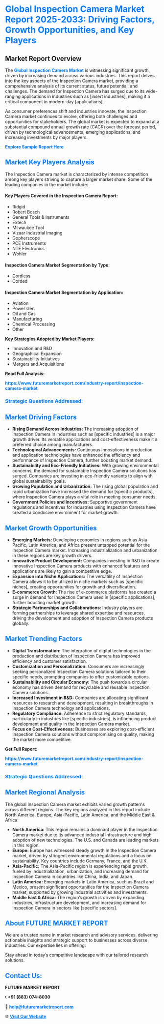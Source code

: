 <h1 style="color: #007BFF;">Global Inspection Camera Market Report 2025-2033: Driving Factors, Growth Opportunities, and Key Players</h1>

<section id="overview">
<h2>Market Report Overview</h2>
<p>The <a href="https://www.futuremarketreport.com/industry-report/inspection-camera-market" style="color: #007BFF; text-decoration: none;"><strong>Global Inspection Camera Market</strong></a> is witnessing significant growth, driven by increasing demand across various industries. This report delves into the key aspects of the Inspection Camera market, providing a comprehensive analysis of its current status, future potential, and challenges. The demand for Inspection Camera has surged due to its wide-ranging applications in industries such as [insert industries], making it a critical component in modern-day [applications].</p>
<p>As consumer preferences shift and industries innovate, the Inspection Camera market continues to evolve, offering both challenges and opportunities for stakeholders. The global market is expected to expand at a substantial compound annual growth rate (CAGR) over the forecast period, driven by technological advancements, emerging applications, and increasing investments by major players.</p>
</section>

<section id="overview">
<p><a href="https://www.futuremarketreport.com/request-sample/reportId=83419" style="color: #007BFF; text-decoration: none;"><strong>Explore Sample Report Here</strong></a></p>
</section>

<section id="key-players">
<h2 style="color: #007BFF;">Market Key Players Analysis</h2>
<p>The Inspection Camera market is characterized by intense competition among key players striving to capture a larger market share. Some of the leading companies in the market include:</p>
<h4>Key Players Covered in the Inspection Camera Report:</h4>
<ul><li>Ridgid</li><li>Robert Bosch</li><li>General Tools &amp; Instruments</li><li>Extech</li><li>Milwaukee Tool</li><li>Vizaar Industrial Imaging</li><li>Gopherscope</li><li>PCE Instruments</li><li>NTE Electronics</li><li>Wohler</li></ul>
<h4>Inspection Camera Market Segmentation by Type:</h4>
<ul><li>Cordless</li><li>Corded</li></ul>

<h4>Inspection Camera Market Segmentation by Application:</h4>
<ul><li>Aviation</li><li>Power Gen</li><li>Oil and Gas</li><li>Manufacturing</li><li>Chemical Processing</li><li>Other</li></ul>
<p><strong>Key Strategies Adopted by Market Players:</strong></p>
<ul>
<li>Innovation and R&D</li>
<li>Geographical Expansion</li>
<li>Sustainability Initiatives</li>
<li>Mergers and Acquisitions</li>
</ul>
</section>

<section>
<p><strong>Read Full Analysis: </strong></p><a href="https://www.futuremarketreport.com/industry-report/inspection-camera-market" style="color: #007BFF; text-decoration: none;"><strong>https://www.futuremarketreport.com/industry-report/inspection-camera-market</strong></a>
<h3 style="color: #007BFF;">Strategic Questions Addressed:</h3>
</section>

<section id="driving-factors">
<h2 style="color: #007BFF;">Market Driving Factors</h2>
<ul>
<li><strong>Rising Demand Across Industries:</strong> The increasing adoption of Inspection Camera in industries such as [specific industries] is a major growth driver. Its versatile applications and cost-effectiveness make it a preferred choice among manufacturers.</li>
<li><strong>Technological Advancements:</strong> Continuous innovations in production and application technologies have enhanced the efficiency and performance of Inspection Camera, further boosting market demand.</li>
<li><strong>Sustainability and Eco-Friendly Initiatives:</strong> With growing environmental concerns, the demand for sustainable Inspection Camera solutions has surged. Companies are investing in eco-friendly variants to align with global sustainability goals.</li>
<li><strong>Growing Population and Urbanization:</strong> The rising global population and rapid urbanization have increased the demand for [specific products], where Inspection Camera plays a vital role in meeting consumer needs.</li>
<li><strong>Government Policies and Incentives:</strong> Supportive government regulations and incentives for industries using Inspection Camera have created a conducive environment for market growth.</li>
</ul>
</section>

<section id="growth-opportunities">
<h2 style="color: #007BFF;">Market Growth Opportunities</h2>
<ul>
<li><strong>Emerging Markets:</strong> Developing economies in regions such as Asia-Pacific, Latin America, and Africa present untapped potential for the Inspection Camera market. Increasing industrialization and urbanization in these regions are key growth drivers.</li>
<li><strong>Innovative Product Development:</strong> Companies investing in R&D to create innovative Inspection Camera products with enhanced features and applications are likely to gain a competitive edge.</li>
<li><strong>Expansion into Niche Applications:</strong> The versatility of Inspection Camera allows it to be utilized in niche markets such as [specific niches], creating opportunities for growth and diversification.</li>
<li><strong>E-commerce Growth:</strong> The rise of e-commerce platforms has created a surge in demand for Inspection Camera used in [specific applications], further boosting market growth.</li>
<li><strong>Strategic Partnerships and Collaborations:</strong> Industry players are forming partnerships to leverage shared expertise and resources, driving the development and adoption of Inspection Camera products globally.</li>
</ul>
</section>

<section id="trending-factors">
<h2 style="color: #007BFF;">Market Trending Factors</h2>
<ul>
<li><strong>Digital Transformation:</strong> The integration of digital technologies in the production and distribution of Inspection Camera has improved efficiency and customer satisfaction.</li>
<li><strong>Customization and Personalization:</strong> Consumers are increasingly seeking personalized Inspection Camera solutions tailored to their specific needs, prompting companies to offer customizable options.</li>
<li><strong>Sustainability and Circular Economy:</strong> The push towards a circular economy has driven demand for recyclable and reusable Inspection Camera solutions.</li>
<li><strong>Increased Investment in R&D:</strong> Companies are allocating significant resources to research and development, resulting in breakthroughs in Inspection Camera technology and applications.</li>
<li><strong>Regulatory Compliance:</strong> Adherence to strict regulatory standards, particularly in industries like [specific industries], is influencing product development and quality in the Inspection Camera market.</li>
<li><strong>Focus on Cost-Effectiveness:</strong> Businesses are exploring cost-efficient Inspection Camera solutions without compromising on quality, making the market more competitive.</li>
</ul>
</section>

<section>
<p><strong>Get Full Report: </strong></p><a href="https://www.futuremarketreport.com/industry-report/inspection-camera-market" style="color: #007BFF; text-decoration: none;"><strong>https://www.futuremarketreport.com/industry-report/inspection-camera-market</strong></a>
<h3 style="color: #007BFF;">Strategic Questions Addressed:</h3>
</section>


<section id="regional-analysis">
<h2 style="color: #007BFF;">Market Regional Analysis</h2>
<p>The global Inspection Camera market exhibits varied growth patterns across different regions. The key regions analyzed in this report include North America, Europe, Asia-Pacific, Latin America, and the Middle East & Africa:</p>
<ul>
<li><strong>North America:</strong> This region remains a dominant player in the Inspection Camera market due to its advanced industrial infrastructure and high adoption of new technologies. The U.S. and Canada are leading markets in this region.</li>
<li><strong>Europe:</strong> Europe has witnessed steady growth in the Inspection Camera market, driven by stringent environmental regulations and a focus on sustainability. Key countries include Germany, France, and the U.K.</li>
<li><strong>Asia-Pacific:</strong> The Asia-Pacific region is experiencing rapid growth, fueled by industrialization, urbanization, and increasing demand for Inspection Camera in countries like China, India, and Japan.</li>
<li><strong>Latin America:</strong> Emerging markets in Latin America, such as Brazil and Mexico, present significant opportunities for the Inspection Camera market, supported by growing industrial activities and investments.</li>
<li><strong>Middle East & Africa:</strong> The region’s growth is driven by expanding industries, infrastructure development, and increasing demand for Inspection Camera in sectors like [specific sectors].</li>
</ul>
</section>

<footer>
<h2 style="color: #007BFF;">About FUTURE MARKET REPORT</h2>
<p>We are a trusted name in market research and advisory services, delivering actionable insights and strategic support to businesses across diverse industries. Our expertise lies in offering:</p>

<p>Stay ahead in today’s competitive landscape with our tailored research solutions.</p>

<h2 style="color: #007BFF;">Contact Us:</h2>
<p><strong>FUTURE MARKET REPORT</strong></p>
<p>📞 <strong>+91 (883) 074-8030</strong></p>
<p>📧 <strong><a href="mailto:help@futuremarketreport.com" style="color: #007BFF;">help@futuremarketreport.com</a></strong></p>
<p>🌐 <strong><a href="https://www.futuremarketreport.com/" style="color: #007BFF;">Visit Our Website</a></strong></p>
</footer>